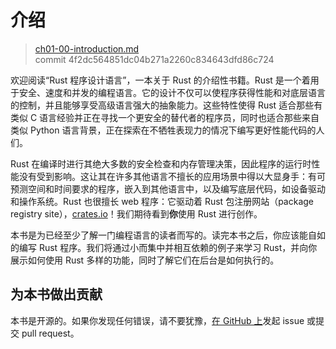 # 介绍

> [ch01-00-introduction.md](https://github.com/rust-lang/book/blob/master/second-edition/src/ch01-00-introduction.md)
> <br>
> commit 4f2dc564851dc04b271a2260c834643dfd86c724

欢迎阅读“Rust 程序设计语言”，一本关于 Rust 的介绍性书籍。Rust 是一个着用于安全、速度和并发的编程语言。它的设计不仅可以使程序获得性能和对底层语言的控制，并且能够享受高级语言强大的抽象能力。这些特性使得 Rust 适合那些有类似 C 语言经验并正在寻找一个更安全的替代者的程序员，同时也适合那些来自类似 Python 语言背景，正在探索在不牺牲表现力的情况下编写更好性能代码的人们。

Rust 在编译时进行其绝大多数的安全检查和内存管理决策，因此程序的运行时性能没有受到影响。这让其在许多其他语言不擅长的应用场景中得以大显身手：有可预测空间和时间要求的程序，嵌入到其他语言中，以及编写底层代码，如设备驱动和操作系统。Rust 也很擅长 web 程序：它驱动着 Rust 包注册网站（package
registry site），[crates.io]！我们期待看到**你**使用 Rust 进行创作。

[crates.io]: https://crates.io/

本书是为已经至少了解一门编程语言的读者而写的。读完本书之后，你应该能自如的编写 Rust 程序。我们将通过小而集中并相互依赖的例子来学习 Rust，并向你展示如何使用 Rust 多样的功能，同时了解它们在后台是如何执行的。

## 为本书做出贡献

本书是开源的。如果你发现任何错误，请不要犹豫，[在 GitHub 上][on GitHub]发起 issue 或提交 pull request。

[on GitHub]: https://github.com/rust-lang/book